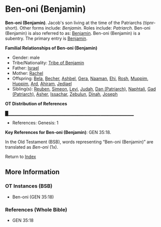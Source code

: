 # Ben-oni (Benjamin)
**Ben-oni (Benjamin)**. 
Jacob's son living at the time of the Patriarchs (tipnr-short). 
Other forms include: 
*Benjamin*. 
Roles include: 
_Patriarch_. 
Ben-oni (Benjamin) is also referred to as: 
[Benjamin](Benjamin.md). 
Ben-oni (Benjamin) is a subentry. The primary entry is 
[Benjamin](Benjamin.md). 




**Familial Relationships of Ben-oni (Benjamin)**


* Gender: male
* Tribe/Nationality: [Tribe of Benjamin](../../../groups/md/acai/Benjamin.md)
* Father: [Israel](Israel.md)
* Mother: [Rachel](Rachel.md)
* Offspring: [Bela](Bela.md), [Becher](Becher.md), [Ashbel](Ashbel.md), [Gera](Gera.md), [Naaman](Naaman.md), [Ehi](Ehi.md), [Rosh](Rosh.md), [Muppim](Muppim.md), [Huppim](Huppim.md), [Ard](Ard.md), [Ahiram](Ahiram.md), [Jediael](Jediael.md)
* Sibling(s): [Reuben](Reuben.md), [Simeon](Simeon.5.md), [Levi](Levi.3.md), [Judah](Judah.4.md), [Dan (Patriarch)](Dan.md), [Naphtali](Naphtali.md), [Gad (Patriarch)](Gad.md), [Asher](Asher.md), [Issachar](Issachar.md), [Zebulun](Zebulun.md), [Dinah](Dinah.md), [Joseph](Joseph.10.md)


**OT Distribution of References**

█▁▁▁▁▁▁▁▁▁▁▁▁▁▁▁▁▁▁▁▁▁▁▁▁▁▁▁▁▁▁▁▁▁▁▁▁▁▁
* References: Genesis: 1



**Key References for Ben-oni (Benjamin)**: 
GEN 35:18. 


In the Old Testament (BSB), words representing “Ben-oni (Benjamin)” are translated as 
*Ben-oni* (1x). 




Return to [Index](00-Index.md)

## More Information

### OT Instances (BSB)

* Ben-oni (GEN 35:18)



### References (Whole Bible)

* GEN 35:18



